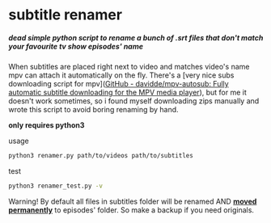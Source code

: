 # subtitle renamer

##### dead simple python script to rename a bunch of .srt files that don't match your favourite tv show episodes' name

When subtitles are placed right next to video and matches video's name mpv can attach it automatically on the fly. There's a [very nice subs downloading script for mpv]([GitHub - davidde/mpv-autosub: Fully automatic subtitle downloading for the MPV media player](https://github.com/davidde/mpv-autosub)), but for me it doesn't work sometimes, so i found myself downloading zips manually and wrote this script to avoid boring renaming by hand.

**only requires python3**

usage

```bash
python3 renamer.py path/to/videos path/to/subtitles
```

test

```bash
python3 renamer_test.py -v
```

Warning! By default all files in subtitles folder will be renamed AND <u>**moved permanently**</u> to episodes' folder. So make a backup if you need originals.


